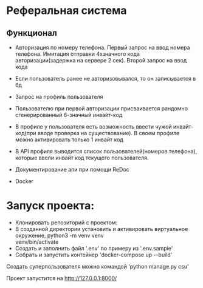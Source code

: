 # Реферальная система


## Функционал
- Авторизация по номеру телефона. Первый запрос на ввод номера телефона. Имитация отправки 4хзначного кода авторизации(задержка на сервере 2 сек). Второй запрос на ввод кода
- Если пользователь ранее не авторизовывался, то он записывается в бд
- Запрос на профиль пользователя
- Пользователю при первой авторизации присваивается рандомно сгенерированный 6-значный инвайт-код
- В профиле у пользователя есть возможность ввести чужой инвайт-код(при вводе проверка на существование). В своем профиле можно активировать только 1 инвайт код
- В API профиля выводится список пользователей(номеров телефона), которые ввели инвайт код текущего пользователя.


- Документирование апи при помощи ReDoc
- Docker

# Запуск проекта:

- Клонировать репозиторий с проектом:
- В созданной директории установить и активировать виртуальное окружение, 
  python3 -m venv venv  
  venv/bin/activate     
- Создать и заполнить файл '.env' по примеру из '.env.sample'
- Собрать и запустить контейнер 'docker-compose up --build'

Создать суперпользователя можно командой 'python manage.py csu'
  

Проект запустится на http://127.0.0.1:8000/ 